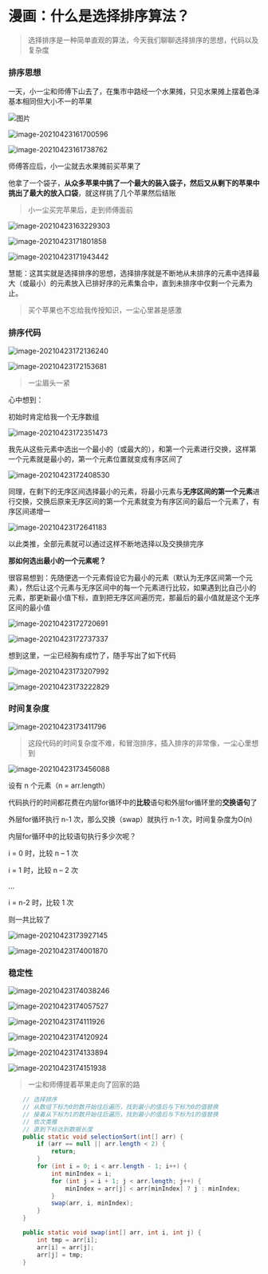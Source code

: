# 漫画：什么是选择排序算法？

> 选择排序是一种简单直观的算法，今天我们聊聊选择排序的思想，代码以及复杂度

### 排序思想

一天，小一尘和师傅下山去了，在集市中路经一个水果摊，只见水果摊上摆着色泽基本相同但大小不一的苹果

![图片](http://gitlab.wsh-study.com/xp-study/LeeteCode/-/blob/master/十大排序算法/选择排序/images/选择排序/1.jpg)

![image-20210423161700596](http://gitlab.wsh-study.com/xp-study/LeeteCode/-/blob/master/十大排序算法/选择排序/images/选择排序/2.jpg)

![image-20210423161738762](http://gitlab.wsh-study.com/xp-study/LeeteCode/-/blob/master/十大排序算法/选择排序/images/选择排序/3.jpg)

师傅答应后，小一尘就去水果摊前买苹果了

他拿了一个袋子，**从众多苹果中挑了一个最大的装入袋子，然后又从剩下的苹果中挑出了最大的放入口袋**，就这样挑了几个苹果然后结账

> 小一尘买完苹果后，走到师傅面前

![image-20210423163229303](http://gitlab.wsh-study.com/xp-study/LeeteCode/-/blob/master/十大排序算法/选择排序/images/选择排序/4.jpg)

![image-20210423171801858](http://gitlab.wsh-study.com/xp-study/LeeteCode/-/blob/master/十大排序算法/选择排序/images/选择排序/5.jpg)

![image-20210423171943442](http://gitlab.wsh-study.com/xp-study/LeeteCode/-/blob/master/十大排序算法/选择排序/images/选择排序/6.jpg)

慧能：这其实就是选择排序的思想，选择排序就是不断地从未排序的元素中选择最大（或最小）的元素放入已排好序的元素集合中，直到未排序中仅剩一个元素为止。

> 买个苹果也不忘给我传授知识，一尘心里甚是感激

### 排序代码

![image-20210423172136240](http://gitlab.wsh-study.com/xp-study/LeeteCode/-/blob/master/十大排序算法/选择排序/images/选择排序/7.jpg)

![image-20210423172153681](http://gitlab.wsh-study.com/xp-study/LeeteCode/-/blob/master/十大排序算法/选择排序/images/选择排序/8.jpg)

> 一尘眉头一紧

心中想到：

初始时肯定给我一个无序数组

![image-20210423172351473](http://gitlab.wsh-study.com/xp-study/LeeteCode/-/blob/master/十大排序算法/选择排序/images/选择排序/9.jpg)

我先从这些元素中选出一个最小的（或最大的），和第一个元素进行交换，这样第一个元素就是最小的，第一个元素位置就变成有序区间了

![image-20210423172408530](http://gitlab.wsh-study.com/xp-study/LeeteCode/-/blob/master/十大排序算法/选择排序/images/选择排序/10.jpg)

同理，在剩下的无序区间选择最小的元素，将最小元素与**无序区间的第一个元素**进行交换，交换后原来无序区间的第一个元素就变为有序区间的最后一个元素了，有序区间递增一

![image-20210423172641183](http://gitlab.wsh-study.com/xp-study/LeeteCode/-/blob/master/十大排序算法/选择排序/images/选择排序/11.jpg)

以此类推，全部元素就可以通过这样不断地选择以及交换排完序

**那如何选出最小的一个元素呢？**

很容易想到：先随便选一个元素假设它为最小的元素（默认为无序区间第一个元素），然后让这个元素与无序区间中的每一个元素进行比较，如果遇到比自己小的元素，那更新最小值下标，直到把无序区间遍历完，那最后的最小值就是这个无序区间的最小值

![image-20210423172720691](http://gitlab.wsh-study.com/xp-study/LeeteCode/-/blob/master/十大排序算法/选择排序/images/选择排序/12.jpg)

![image-20210423172737337](http://gitlab.wsh-study.com/xp-study/LeeteCode/-/blob/master/十大排序算法/选择排序/images/选择排序/13.jpg)

想到这里，一尘已经胸有成竹了，随手写出了如下代码

![image-20210423173207992](http://gitlab.wsh-study.com/xp-study/LeeteCode/-/blob/master/十大排序算法/选择排序/images/选择排序/14.jpg)

![image-20210423173222829](http://gitlab.wsh-study.com/xp-study/LeeteCode/-/blob/master/十大排序算法/选择排序/images/选择排序/15.jpg)

### 时间复杂度

![image-20210423173411796](http://gitlab.wsh-study.com/xp-study/LeeteCode/-/blob/master/十大排序算法/选择排序/images/选择排序/16.jpg)

> 这段代码的时间复杂度不难，和冒泡排序，插入排序的非常像，一尘心里想到

![image-20210423173456088](http://gitlab.wsh-study.com/xp-study/LeeteCode/-/blob/master/十大排序算法/选择排序/images/选择排序/17.jpg)

设有 n 个元素（n = arr.length）

代码执行的时间都花费在内层for循环中的**比较**语句和外层for循环里的**交换语句**了

外层for循环执行 n-1 次，那么交换（swap）就执行 n-1 次，时间复杂度为O(n)

内层for循环中的比较语句执行多少次呢？

i = 0 时，比较 n – 1 次

i = 1 时，比较 n – 2 次

…

i = n-2 时，比较 1 次

则一共比较了

![image-20210423173927145](http://gitlab.wsh-study.com/xp-study/LeeteCode/-/blob/master/十大排序算法/选择排序/images/选择排序/18.jpg)

![image-20210423174001870](http://gitlab.wsh-study.com/xp-study/LeeteCode/-/blob/master/十大排序算法/选择排序/images/选择排序/19.jpg)

### 稳定性

![image-20210423174038246](http://gitlab.wsh-study.com/xp-study/LeeteCode/-/blob/master/十大排序算法/选择排序/images/选择排序/20.jpg)

![image-20210423174057527](http://gitlab.wsh-study.com/xp-study/LeeteCode/-/blob/master/十大排序算法/选择排序/images/选择排序/21.jpg)

![image-20210423174111926](http://gitlab.wsh-study.com/xp-study/LeeteCode/-/blob/master/十大排序算法/选择排序/images/选择排序/22.jpg)

![image-20210423174120924](http://gitlab.wsh-study.com/xp-study/LeeteCode/-/blob/master/十大排序算法/选择排序/images/选择排序/23.jpg)

![image-20210423174133894](http://gitlab.wsh-study.com/xp-study/LeeteCode/-/blob/master/十大排序算法/选择排序/images/选择排序/24.jpg)

![image-20210423174151938](http://gitlab.wsh-study.com/xp-study/LeeteCode/-/blob/master/十大排序算法/选择排序/images/选择排序/25.jpg)

> 一尘和师傅提着苹果走向了回家的路

```java
	// 选择排序
	// 从数组下标为0的数开始往后遍历，找到最小的值后与下标为0的值替换
	// 接着从下标为1的数开始往后遍历，找到最小的值后与下标为1的值替换
	// 依次类推
	// 直到下标达到数据长度
	public static void selectionSort(int[] arr) {
		if (arr == null || arr.length < 2) {
			return;
		}
		for (int i = 0; i < arr.length - 1; i++) {
			int minIndex = i;
			for (int j = i + 1; j < arr.length; j++) {
				minIndex = arr[j] < arr[minIndex] ? j : minIndex;
			}
			swap(arr, i, minIndex);
		}
	}

	public static void swap(int[] arr, int i, int j) {
		int tmp = arr[i];
		arr[i] = arr[j];
		arr[j] = tmp;
	}

```

